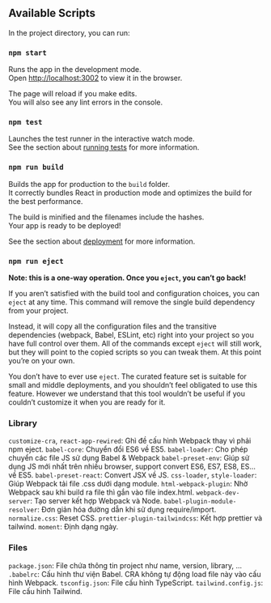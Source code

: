 ## Available Scripts

In the project directory, you can run:

### `npm start`

Runs the app in the development mode.\
Open [http://localhost:3002](http://localhost:3000) to view it in the browser.

The page will reload if you make edits.\
You will also see any lint errors in the console.

### `npm test`

Launches the test runner in the interactive watch mode.\
See the section about [running tests](https://facebook.github.io/create-react-app/docs/running-tests) for more information.

### `npm run build`

Builds the app for production to the `build` folder.\
It correctly bundles React in production mode and optimizes the build for the best performance.

The build is minified and the filenames include the hashes.\
Your app is ready to be deployed!

See the section about [deployment](https://facebook.github.io/create-react-app/docs/deployment) for more information.

### `npm run eject`

**Note: this is a one-way operation. Once you `eject`, you can’t go back!**

If you aren’t satisfied with the build tool and configuration choices, you can `eject` at any time. This command will remove the single build dependency from your project.

Instead, it will copy all the configuration files and the transitive dependencies (webpack, Babel, ESLint, etc) right into your project so you have full control over them. All of the commands except `eject` will still work, but they will point to the copied scripts so you can tweak them. At this point you’re on your own.

You don’t have to ever use `eject`. The curated feature set is suitable for small and middle deployments, and you shouldn’t feel obligated to use this feature. However we understand that this tool wouldn’t be useful if you couldn’t customize it when you are ready for it.

### Library

`customize-cra`, `react-app-rewired`: Ghì đề cấu hình Webpack thay vì phải npm eject.
`babel-core`: Chuyển đổi ES6 về ES5.
`babel-loader`: Cho phép chuyển các file JS sử dụng Babel & Webpack
`babel-preset-env`: Giúp sử dụng JS mới nhất trên nhiều browser, support convert ES6, ES7, ES8, ES... về ES5.
`babel-preset-react`: Convert JSX về JS.
`css-loader`, `style-loader`: Giúp Webpack tải file .css dưới dạng module.
`html-webpack-plugin`: Nhờ Webpack sau khi build ra file thì gắn vào file index.html.
`webpack-dev-server`: Tạo server kết hợp Webpack và Node.
`babel-plugin-module-resolver`: Đơn giản hóa đường dẫn khi sử dụng require/import.
`normalize.css`: Reset CSS.
`prettier-plugin-tailwindcss`: Kết hợp prettier và tailwind.
`moment`: Định dạng ngày.

### Files

`package.json`: File chứa thông tin project như name, version, library, ...  
`.babelrc`: Cấu hình thư viện Babel. CRA không tự động load file này vào cấu hình Webpack.
`tsconfig.json`: File cấu hình TypeScript.
`tailwind.config.js`: File cấu hình Tailwind.
